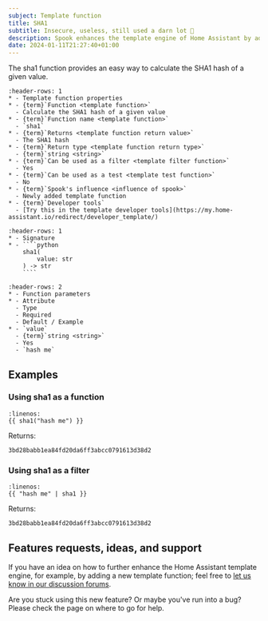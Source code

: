 ```yaml
---
subject: Template function
title: SHA1
subtitle: Insecure, useless, still used a darn lot 🙈
description: Spook enhances the template engine of Home Assistant by adding a sha1 function.
date: 2024-01-11T21:27:40+01:00
---
```


The sha1 function provides an easy way to calculate the SHA1 hash of a given value.

```{list-table}
:header-rows: 1
* - Template function properties
* - {term}`Function <template function>`
  - Calculate the SHA1 hash of a given value
* - {term}`Function name <template function>`
  - `sha1`
* - {term}`Returns <template function return value>`
  - The SHA1 hash
* - {term}`Return type <template function return type>`
  - {term}`string <string>`
* - {term}`Can be used as a filter <template filter function>`
  - Yes
* - {term}`Can be used as a test <template test function>`
  - No
* - {term}`Spook's influence <influence of spook>`
  - Newly added template function
* - {term}`Developer tools`
  - [Try this in the template developer tools](https://my.home-assistant.io/redirect/developer_template/)
```

`````{list-table}
:header-rows: 1
* - Signature
* - ````python
    sha1(
        value: str
    ) -> str
    ````
`````

```{list-table}
:header-rows: 2
* - Function parameters
* - Attribute
  - Type
  - Required
  - Default / Example
* - `value`
  - {term}`string <string>`
  - Yes
  - `hash me`
```

## Examples

### Using sha1 as a function

```{code-block} python
:linenos:
{{ sha1("hash me") }}
```

Returns:

```{code-block} python
3bd28babb1ea84fd20da6ff3abcc0791613d38d2
```

### Using sha1 as a filter

```{code-block} python
:linenos:
{{ "hash me" | sha1 }}
```

Returns:

```{code-block} python
3bd28babb1ea84fd20da6ff3abcc0791613d38d2
```

## Features requests, ideas, and support

If you have an idea on how to further enhance the Home Assistant template engine, for example, by adding a new template function; feel free to [let us know in our discussion forums](https://github.com/frenck/spook/discussions).

Are you stuck using this new feature? Or maybe you've run into a bug? Please check the [](../support) page on where to go for help.
